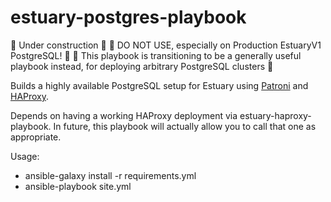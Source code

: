 # estuary-postgres-playbook

🚧 Under construction 🚧
🚧 DO NOT USE, especially on Production EstuaryV1 PostgreSQL! 🚧
🚧 This playbook is transitioning to be a generally useful playbook instead, for deploying arbitrary PostgreSQL clusters 🚧

Builds a highly available PostgreSQL setup for Estuary using [Patroni](https://github.com/zalando/patroni) and [HAProxy](https://www.haproxy.org/).

Depends on having a working HAProxy deployment via estuary-haproxy-playbook. In future, this playbook will actually allow you to call that one as appropriate.

Usage:
* ansible-galaxy install -r requirements.yml
* ansible-playbook site.yml